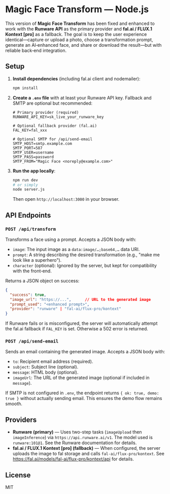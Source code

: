 # Magic Face Transform — Node.js

This version of **Magic Face Transform** has been fixed and enhanced to work with the **Runware API** as the primary provider and **fal.ai / FLUX.1 Kontext [pro]** as a fallback. The goal is to keep the user experience identical—capture or upload a photo, choose a transformation prompt, generate an AI‑enhanced face, and share or download the result—but with reliable back‑end integration.

## Setup

1. **Install dependencies** (including fal.ai client and nodemailer):

   ```bash
   npm install
   ```

2. **Create a `.env` file** with at least your Runware API key. Fallback and SMTP are optional but recommended:

   ```env
   # Primary provider (required)
   RUNWARE_API_KEY=sk_live_your_runware_key

   # Optional fallback provider (fal.ai)
   FAL_KEY=fal_xxx

   # Optional SMTP for /api/send-email
   SMTP_HOST=smtp.example.com
   SMTP_PORT=587
   SMTP_USER=username
   SMTP_PASS=password
   SMTP_FROM="Magic Face <noreply@example.com>"
   ```

3. **Run the app locally**:

   ```bash
   npm run dev
   # or simply
   node server.js
   ```

   Then open `http://localhost:3000` in your browser.

## API Endpoints

### `POST /api/transform`

Transforms a face using a prompt. Accepts a JSON body with:

- `image`: The input image as a `data:image/…;base64,…` data URI.
- `prompt`: A string describing the desired transformation (e.g., "make me look like a superhero").
- `character` (optional): Ignored by the server, but kept for compatibility with the front‑end.

Returns a JSON object on success:

```json
{
  "success": true,
  "image_url": "https://...",      // URL to the generated image
  "prompt_used": "<enhanced prompt>",
  "provider": "runware" | "fal-ai/flux-pro/kontext"
}
```

If Runware fails or is misconfigured, the server will automatically attempt the fal.ai fallback if `FAL_KEY` is set. Otherwise a 502 error is returned.

### `POST /api/send-email`

Sends an email containing the generated image. Accepts a JSON body with:

- `to`: Recipient email address (required).
- `subject`: Subject line (optional).
- `message`: HTML body (optional).
- `imageUrl`: The URL of the generated image (optional if included in `message`).

If SMTP is not configured in `.env`, the endpoint returns `{ ok: true, demo: true }` without actually sending email. This ensures the demo flow remains smooth.

## Providers

- **Runware (primary)** — Uses two-step tasks (`imageUpload` then `imageInference`) via `https://api.runware.ai/v1`. The model used is `runware:101@1`. See the Runware documentation for details.
- **fal.ai / FLUX.1 Kontext [pro] (fallback)** — When configured, the server uploads the image to fal storage and calls `fal-ai/flux-pro/kontext`. See <https://fal.ai/models/fal-ai/flux-pro/kontext/api> for details.

## License

MIT